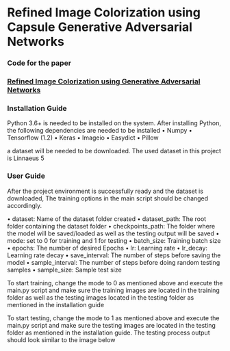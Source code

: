 # Refined Image Colorization using Capsule Generative Adversarial Networks

### Code for the paper 
### [Refined Image Colorization using Generative Adversarial Networks](https://www.spiedigitallibrary.org/conference-proceedings-of-spie/11433/114332R/Refined-image-colorization-using-capsule-generative-adversarial-networks/10.1117/12.2556645.short)

### Installation Guide

Python 3.6+ is needed to be installed on the system.
After installing Python, the following dependencies are needed to be installed 
•	Numpy
•	Tensorflow (1.2)
•	Keras
•	Imageio
•	Easydict
•	Pillow

a dataset will be needed to be downloaded. 
The used dataset in this project is Linnaeus 5 

### User Guide
After the project environment is successfully ready and the dataset is downloaded, 
The training options in the main script should be changed accordingly.

•	dataset: Name of the dataset folder created
•	dataset_path: The root folder containing the dataset folder
•	checkpoints_path: The folder where the model will be saved/loaded as well as the testing output will be saved
•	mode: set to 0 for training and 1 for testing
•	batch_size: Training batch size
•	epochs: The number of desired Epochs
•	lr: Learning rate
•	lr_decay: Learning rate decay
•	save_interval: The number of steps before saving the model
•	sample_interval: The number of steps before doing random testing samples
•	sample_size: Sample test size

 

To start training, change the mode to 0 as mentioned above and execute the main.py script 
and make sure the training images are located in the training folder as well as the testing images 
located in the testing folder as mentioned in the installation guide


To start testing, change the mode to 1 as mentioned above and execute the main.py script 
and make sure the testing images are located in the testing folder as mentioned in the installation guide.
The testing process output should look similar to the image below
